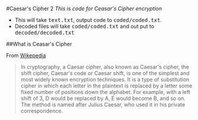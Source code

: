 #Caesar's Cipher 2
*This is code for Ceasar's Cipher encryption*

* This will take <tt>text.txt</tt>, output code to <tt>coded/coded.txt</tt>.
* Decoded files will take <tt>coded/coded.txt</tt> and out put to <tt>decoded/decoded.txt</tt>

##What is Ceasar's Cipher

From [Wikepedia](http://en.wikipedia.org/wiki/Caesar_cipher)

>In cryptography, a Caesar cipher, also known as Caesar's cipher, the shift cipher, Caesar's code or Caesar shift,
 is one of the simplest and most widely known encryption techniques. It is a type of substitution cipher in which
 each letter in the plaintext is replaced by a letter some fixed number of positions down the alphabet. For example,
 with a left shift of 3, D would be replaced by A, E would become B, and so on. The method is named after Julius
 Caesar, who used it in his private correspondence.

